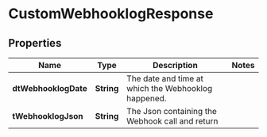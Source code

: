 

# CustomWebhooklogResponse

## Properties

Name | Type | Description | Notes
------------ | ------------- | ------------- | -------------
**dtWebhooklogDate** | **String** | The date and time at which the Webhooklog happened. | 
**tWebhooklogJson** | **String** | The Json containing the Webhook call and return | 




